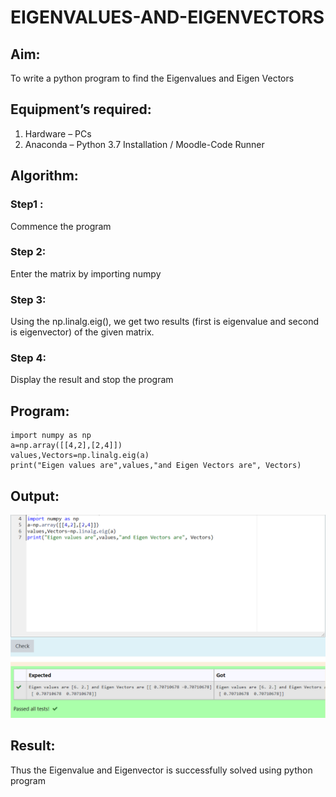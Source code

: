 # EIGENVALUES-AND-EIGENVECTORS
## Aim:
To write a python program to find the Eigenvalues and Eigen Vectors
## Equipment’s required:
1. 	Hardware – PCs
2. 	Anaconda – Python 3.7 Installation / Moodle-Code Runner
## Algorithm:
### Step1 : 
Commence the program 
### Step 2: 
Enter the matrix by importing numpy
### Step 3: 
Using the np.linalg.eig(),  we get two results (first is eigenvalue and second is eigenvector) of the given matrix.
### Step 4: 
Display the result and stop the program

## Program:
~~~
import numpy as np
a=np.array([[4,2],[2,4]])
values,Vectors=np.linalg.eig(a)
print("Eigen values are",values,"and Eigen Vectors are", Vectors)
~~~
## Output:
![GitHub Logo](eigen.png)
## Result:
Thus the Eigenvalue and Eigenvector is successfully solved using python program
